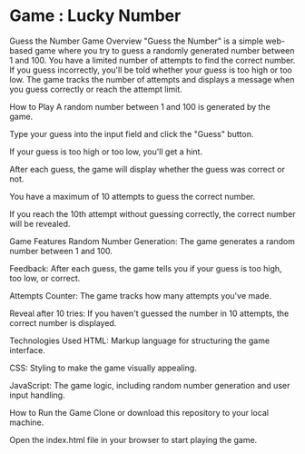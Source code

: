 # Game : Lucky Number
Guess the Number Game
Overview
"Guess the Number" is a simple web-based game where you try to guess a randomly generated number between 1 and 100. You have a limited number of attempts to find the correct number. If you guess incorrectly, you'll be told whether your guess is too high or too low. The game tracks the number of attempts and displays a message when you guess correctly or reach the attempt limit.

How to Play
A random number between 1 and 100 is generated by the game.

Type your guess into the input field and click the "Guess" button.

If your guess is too high or too low, you'll get a hint.

After each guess, the game will display whether the guess was correct or not.

You have a maximum of 10 attempts to guess the correct number.

If you reach the 10th attempt without guessing correctly, the correct number will be revealed.

Game Features
Random Number Generation: The game generates a random number between 1 and 100.

Feedback: After each guess, the game tells you if your guess is too high, too low, or correct.

Attempts Counter: The game tracks how many attempts you've made.

Reveal after 10 tries: If you haven't guessed the number in 10 attempts, the correct number is displayed.

Technologies Used
HTML: Markup language for structuring the game interface.

CSS: Styling to make the game visually appealing.

JavaScript: The game logic, including random number generation and user input handling.

How to Run the Game
Clone or download this repository to your local machine.

Open the index.html file in your browser to start playing the game.
